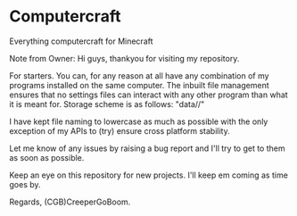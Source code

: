 # Computercraft
Everything computercraft for Minecraft

Note from Owner:
Hi guys, thankyou for visiting my repository.

For starters. You can, for any reason at all have any combination of my programs installed on the same computer. The inbuilt file management ensures that no settings files can interact with any other program than what it is meant for.
Storage scheme is as follows: "data/<programOrShorthandName>/"

I have kept file naming to lowercase as much as possible with the only exception of my APIs to (try) ensure cross platform stability.

Let me know of any issues by raising a bug report and I'll try to get to them as soon as possible.

Keep an eye on this repository for new projects. I'll keep em coming as time goes by.


Regards,
(CGB)CreeperGoBoom.
